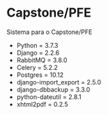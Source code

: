 # Capstone/PFE
Sistema para o Capstone/PFE

* Python = 3.7.3
* Django = 2.2.6
* RabbitMQ = 3.8.0
* Celery = 5.2.2
* Postgres = 10.12
* django-import_export = 2.5.0
* django-dbbackup = 3.3.0
* python-dateutil = 2.8.1
* xhtml2pdf = 0.2.5
